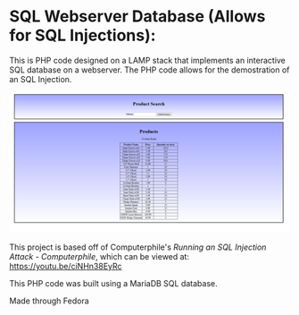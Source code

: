 # SQL Webserver Database (Allows for SQL Injections):

This is PHP code designed on a LAMP stack that implements an interactive SQL database on a webserver.
The PHP code allows for the demostration of an SQL Injection.

![Web Application](database.PNG)

This project is based off of Computerphile's *Running an SQL Injection Attack - Computerphile*, which can be viewed at: https://youtu.be/ciNHn38EyRc

This PHP code was built using a MariaDB SQL database.

Made through Fedora

